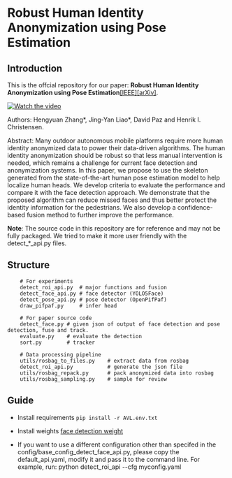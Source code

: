 # Robust Human Identity Anonymization using Pose Estimation

## Introduction

This is the offcial repository for our paper: __Robust Human Identity Anonymization using Pose Estimation__[[IEEE]](https://ieeexplore.ieee.org/document/9926568)[[arXiv]](http://arxiv.org/abs/2301.04243).

[![Watch the video](https://img.youtube.com/vi/XQaNiXgGr40/maxresdefault.jpg)](https://youtu.be/XQaNiXgGr40)


Authors: Hengyuan Zhang*, Jing-Yan Liao*, David Paz and Henrik I. Christensen.

Abstract: Many outdoor autonomous mobile platforms require more human identity anonymized data to power their data-driven algorithms. The human identity anonymization should be robust so that less manual intervention is needed, which remains a challenge for current face detection and anonymization systems. In this paper, we propose to use the skeleton generated from the state-of-the-art human pose estimation model to help localize human heads. We develop criteria to evaluate the performance and compare it with the face detection approach. We demonstrate that the proposed algorithm can reduce missed faces and thus better protect the identity information for the pedestrians. We also develop a confidence-based fusion method to further improve the performance.

__Note__: The source code in this repository are for reference and may not be fully packaged. We tried to make it more user friendly with the detect_*_api.py files.

## Structure
```
    # For experiments
    detect_roi_api.py  # major functions and fusion
    detect_face_api.py # face detector (YOLO5Face)
    detect_pose_api.py # pose detector (OpenPifPaf)
    draw_pifpaf.py     # infer head

    # For paper source code
    detect_face.py # given json of output of face detection and pose detection, fuse and track.    
    evaluate.py    # evaluate the detection
    sort.py        # tracker

    # Data processing pipeline
    utils/rosbag_to_files.py    # extract data from rosbag
    detect_roi_api.py           # generate the json file
    utils/rosbag_repack.py      # pack anonymized data into rosbag
    utils/rosbag_sampling.py    # sample for review
```

## Guide
- Install requirements
``pip install -r AVL.env.txt``
- Install weights
[face detection weight](https://drive.google.com/open?id=12O1RPth4CJR_Fk5-Izr4a466PpVxzV9R&authuser=j3liao%40ucsd.edu&usp=drive_fs)

- If you want to use a different configuration other than specifed in the config/base_config_detect_face_api.py, please copy the default_api.yaml, modify it and pass it to the command line. For example, run: python detect_roi_api --cfg myconfig.yaml
